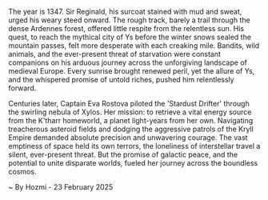 
The year is 1347.  Sir Reginald, his surcoat stained with mud and sweat, urged his weary steed onward.  The rough track, barely a trail through the dense Ardennes forest, offered little respite from the relentless sun.  His quest, to reach the mythical city of Ys before the winter snows sealed the mountain passes, felt more desperate with each creaking mile.  Bandits, wild animals, and the ever-present threat of starvation were constant companions on his arduous journey across the unforgiving landscape of medieval Europe.  Every sunrise brought renewed peril, yet the allure of Ys, and the whispered promise of untold riches, pushed him relentlessly forward.

Centuries later, Captain Eva Rostova piloted the 'Stardust Drifter' through the swirling nebula of Xylos.  Her mission: to retrieve a vital energy source from the K'tharr homeworld, a planet light-years from her own.  Navigating treacherous asteroid fields and dodging the aggressive patrols of the Kryll Empire demanded absolute precision and unwavering courage. The vast emptiness of space held its own terrors, the loneliness of interstellar travel a silent, ever-present threat.  But the promise of galactic peace, and the potential to unite disparate worlds, fueled her journey across the boundless cosmos.

~ By Hozmi - 23 February 2025
